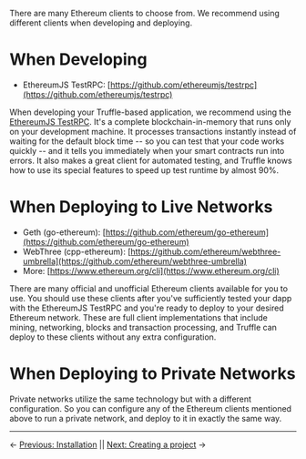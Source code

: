 There are many Ethereum clients to choose from. We recommend using different clients when developing and deploying.

# When Developing

* EthereumJS TestRPC: [https://github.com/ethereumjs/testrpc](https://github.com/ethereumjs/testrpc)

When developing your Truffle-based application, we recommend using the [EthereumJS TestRPC](https://github.com/ethereumjs/testrpc). It's a complete blockchain-in-memory that runs only on your development machine. It processes transactions instantly instead of waiting for the default block time -- so you can test that your code works quickly -- and it tells you immediately when your smart contracts run into errors. It also makes a great client for automated testing, and Truffle knows how to use its special features to speed up test runtime by almost 90%.

# When Deploying to Live Networks

* Geth (go-ethereum): [https://github.com/ethereum/go-ethereum](https://github.com/ethereum/go-ethereum)
* WebThree (cpp-ethereum): [https://github.com/ethereum/webthree-umbrella](https://github.com/ethereum/webthree-umbrella)
* More: [https://www.ethereum.org/cli](https://www.ethereum.org/cli)

There are many official and unofficial Ethereum clients available for you to use. You should use these clients after you've sufficiently tested your dapp with the EthereumJS TestRPC and you're ready to deploy to your desired Ethereum network. These are full client implementations that include mining, networking, blocks and transaction processing, and Truffle can deploy to these clients without any extra configuration.

# When Deploying to Private Networks

Private networks utilize the same technology but with a different configuration. So you can configure any of the Ethereum clients mentioned above to run a private network, and deploy to it in exactly the same way.

-------------------------------
<!-- previous/next page links -->
&larr; [Previous: Installation](/docs/getting_started/installation) || [Next: Creating a project](/docs/getting_started/project) &rarr;
